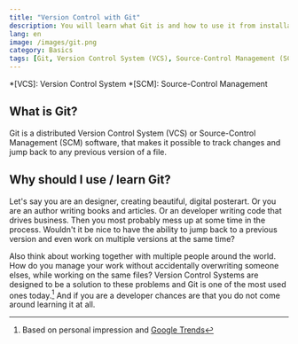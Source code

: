 ```yaml
---
title: "Version Control with Git"
description: You will learn what Git is and how to use it from installation to maintaining a repository with multiple contributors. 
lang: en
image: /images/git.png
category: Basics
tags: [Git, Version Control System (VCS), Source-Control Management (SCM)]
---
```


*[VCS]: Version Control System
*[SCM]: Source-Control Management

## What is Git?
Git is a distributed Version Control System (VCS) or Source-Control Management (SCM) software, that makes it possible to track changes and jump back to any previous version of a file.

## Why should I use / learn Git?
Let's say you are an designer, creating beautiful, digital posterart. Or you are an author writing books and articles. Or an developer writing code that drives business. Then you most probably mess up at some time in the process. Wouldn't it be nice to have the ability to jump back to a previous version and even work on multiple versions at the same time?

Also think about working together with multiple people around the world. How do you manage your work without accidentally overwriting someone elses, while working on the same files? Version Control Systems are designed to be a solution to these problems and Git is one of the most used ones today.[^trend] And if you are a developer chances are that you do not come around learning it at all.

[^trend]: Based on personal impression and [Google Trends](https://trends.google.com/trends/explore?cat=32&date=all&q=%2Fm%2F05vqwg,%2Fm%2F012ct9,%2Fm%2F015_nz,%2Fm%2F09d6g,%2Fm%2F08441_)